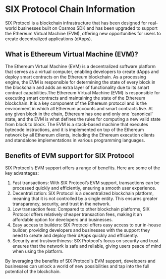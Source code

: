 # SIX Protocol Chain Information

SIX Protocol is a blockchain infrastructure that has been designed for real-world businesses built on Cosmos SDK and has been upgraded to support the Ethereum Virtual Machine (EVM), offering new opportunities for users to create decentralized applications (dApps).


## What is Ethereum Virtual Machine (EVM)?
The Ethereum Virtual Machine (EVM) is a decentralized software platform that serves as a virtual computer, enabling developers to create dApps and deploy smart contracts on the Ethereum blockchain. As a processing engine, the EVM is responsible for determining the state of every block in the blockchain and adds an extra layer of functionality due to its smart contract capabilities.The Ethereum Virtual Machine (EVM) is responsible for executing smart contracts and maintaining the state of the Ethereum blockchain. It is a key component of the Ethereum protocol and is the environment in which all Ethereum accounts and smart contracts live. At any given block in the chain, Ethereum has one and only one 'canonical' state, and the EVM is what defines the rules for computing a new valid state from block to block. The EVM is a stack-based machine that executes bytecode instructions, and it is implemented on top of the Ethereum network by all Ethereum clients, including the Ethereum execution clients and standalone implementations in various programming languages.

## Benefits of EVM support for SIX Protocol
SIX Protocol’s EVM support offers a range of benefits. Here are some of the key advantages:
1. Fast transactions: With SIX Protocol’s EVM support, transactions can be processed quickly and efficiently, ensuring a smooth user experience.
2. Decentralization: SIX Protocol is a decentralized blockchain platform, meaning that it is not controlled by a single entity. This ensures greater transparency, security, and trust in the network.
3. Low transaction fees: Compared to other blockchain platforms, SIX Protocol offers relatively cheaper transaction fees, making it an affordable option for developers and businesses.
4. Easy access to builders: SIX Protocol offers easy access to our in-house builder, providing developers and businesses with the support they need to create and deploy their dApps quickly and efficiently.
5. Security and trustworthiness: SIX Protocol’s focus on security and trust ensures that the network is safe and reliable, giving users peace of mind when using the platform.

By leveraging the benefits of SIX Protocol’s EVM support, developers and businesses can unlock a world of new possibilities and tap into the full potential of the blockchain.